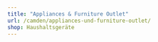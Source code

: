 ```yaml
---
title: "Appliances & Furniture Outlet"
url: /camden/appliances-und-furniture-outlet/
shop: Haushaltsgeräte
---
```

